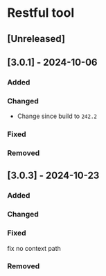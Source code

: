 <!-- Keep a Changelog guide -> https://keepachangelog.com -->

# Restful tool

## [Unreleased]

## [3.0.1] - 2024-10-06

### Added

### Changed

- Change since build to `242.2`

### Fixed

### Removed

## [3.0.3] - 2024-10-23

### Added

### Changed

### Fixed

fix no context path

### Removed

